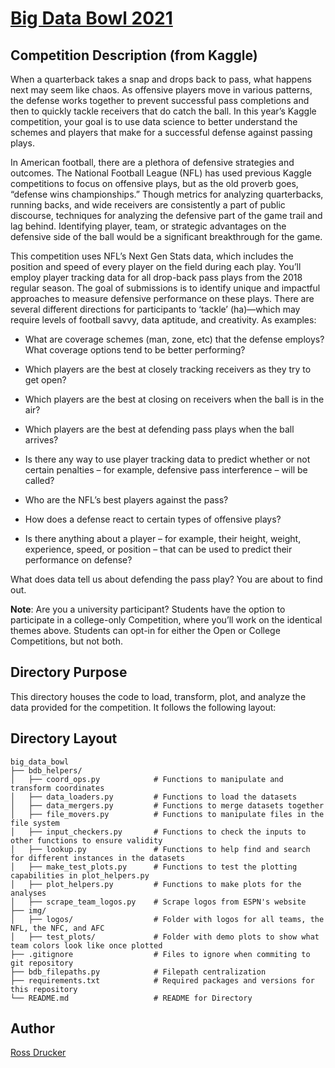 # [Big Data Bowl 2021](https://www.kaggle.com/c/nfl-big-data-bowl-2021/overview)

## Competition Description (from Kaggle)

When a quarterback takes a snap and drops back to pass, what happens next may seem like chaos. As offensive players move in various patterns, the defense works together to prevent successful pass completions and then to quickly tackle receivers that do catch the ball. In this year’s Kaggle competition, your goal is to use data science to better understand the schemes and players that make for a successful defense against passing plays.

In American football, there are a plethora of defensive strategies and outcomes. The National Football League (NFL) has used previous Kaggle competitions to focus on offensive plays, but as the old proverb goes, “defense wins championships.” Though metrics for analyzing quarterbacks, running backs, and wide receivers are consistently a part of public discourse, techniques for analyzing the defensive part of the game trail and lag behind. Identifying player, team, or strategic advantages on the defensive side of the ball would be a significant breakthrough for the game.

This competition uses NFL’s Next Gen Stats data, which includes the position and speed of every player on the field during each play. You’ll employ player tracking data for all drop-back pass plays from the 2018 regular season. The goal of submissions is to identify unique and impactful approaches to measure defensive performance on these plays. There are several different directions for participants to ‘tackle’ (ha)—which may require levels of football savvy, data aptitude, and creativity. As examples:

- What are coverage schemes (man, zone, etc) that the defense employs? What coverage options tend to be better performing?

- Which players are the best at closely tracking receivers as they try to get open?

- Which players are the best at closing on receivers when the ball is in the air?

- Which players are the best at defending pass plays when the ball arrives?

- Is there any way to use player tracking data to predict whether or not certain penalties – for example, defensive pass interference – will be called?

- Who are the NFL’s best players against the pass?

- How does a defense react to certain types of offensive plays?

- Is there anything about a player – for example, their height, weight, experience, speed, or position – that can be used to predict their performance on defense?

What does data tell us about defending the pass play? You are about to find out.

**Note**: Are you a university participant? Students have the option to participate in a college-only Competition, where you’ll work on the identical themes above. Students can opt-in for either the Open or College Competitions, but not both.

## Directory Purpose

This directory houses the code to load, transform, plot, and analyze the data provided for the competition. It follows the following layout:

## Directory Layout
```
big_data_bowl
├── bdb_helpers/                
│   ├── coord_ops.py            # Functions to manipulate and transform coordinates
│   ├── data_loaders.py         # Functions to load the datasets
│   ├── data_mergers.py         # Functions to merge datasets together
│   ├── file_movers.py          # Functions to manipulate files in the file system
│   ├── input_checkers.py       # Functions to check the inputs to other functions to ensure validity
│   ├── lookup.py               # Functions to help find and search for different instances in the datasets
│   ├── make_test_plots.py      # Functions to test the plotting capabilities in plot_helpers.py
│   ├── plot_helpers.py         # Functions to make plots for the analyses
│   ├── scrape_team_logos.py    # Scrape logos from ESPN's website
├── img/
│   ├── logos/                  # Folder with logos for all teams, the NFL, the NFC, and AFC
│   ├── test_plots/             # Folder with demo plots to show what team colors look like once plotted
├── .gitignore                  # Files to ignore when commiting to git repository
├── bdb_filepaths.py            # Filepath centralization
├── requirements.txt            # Required packages and versions for this repository
└── README.md                   # README for Directory
```

## Author
<a href="mailto:ross.a.drucker@gmail.com">Ross Drucker</a>
